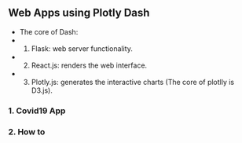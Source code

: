 ## Web Apps using Plotly Dash
- The core of Dash:
- 1. Flask: web server functionality.
- 2. React.js: renders the web interface.
- 3. Plotly.js: generates the interactive charts (The core of plotlly is D3.js).
### 1. Covid19 App
### 2. How to 
